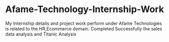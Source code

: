 # Afame-Technology-Internship-Work
My Internship details and project work perform under Afame Technologies is related to the HR,Ecommerce domain. Completed Successfully
the sales data analysis and Titanic Analysis